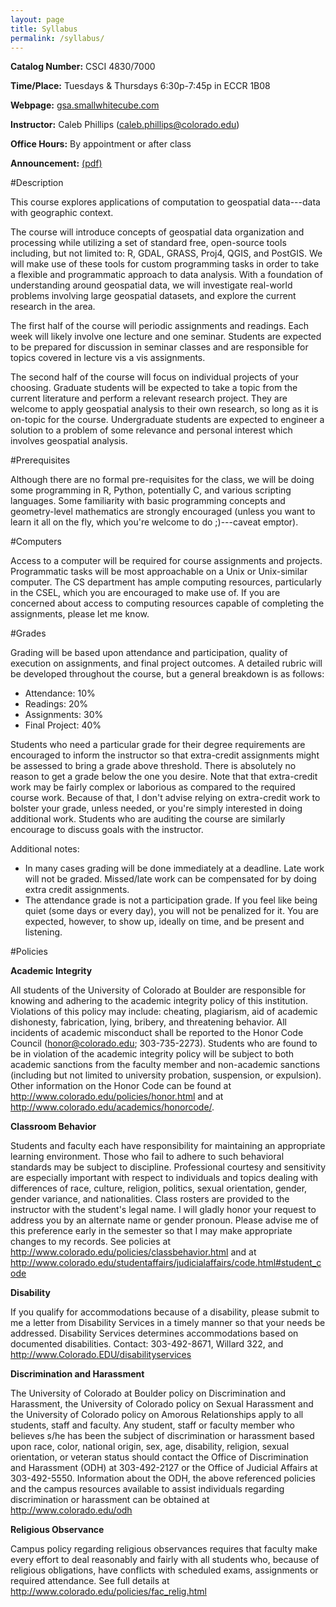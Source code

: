 ```yaml
---
layout: page
title: Syllabus
permalink: /syllabus/
---
```

**Catalog Number:** CSCI 4830/7000

**Time/Place:** Tuesdays & Thursdays 6:30p-7:45p in ECCR 1B08

**Webpage:** [gsa.smallwhitecube.com](http://gsa.smallwhitecube.com)

**Instructor:** Caleb Phillips (caleb.phillips@colorado.edu)

**Office Hours:** By appointment or after class

**Announcement:** [(pdf)](/pdfs/announcement.pdf)

#Description

This course explores applications of computation to geospatial data---data with geographic context. 

The course will introduce concepts of geospatial data organization and processing while utilizing 
a set of standard free, open-source tools including, but not limited to: R, GDAL, GRASS, Proj4,
QGIS, and PostGIS. We will make use of these tools for custom programming tasks in order to take
a flexible and programmatic approach to data analysis. With a foundation of understanding around
geospatial data, we will investigate real-world problems involving large geospatial datasets, and
explore the current research in the area. 

The first half of the course will periodic assignments and readings. Each week
will likely involve one lecture and one seminar. Students are expected to be prepared for discussion
in seminar classes and are responsible for topics covered in lecture vis a vis assignments.

The second half of the course will focus on individual projects of your choosing. Graduate students
will be expected to take a topic from the current literature and perform a relevant research project.
They are welcome to apply geospatial analysis to their own research, so long as it is on-topic for the
course. Undergraduate students are expected to engineer a solution to a problem of some relevance and personal interest
which involves geospatial analysis.

#Prerequisites

Although there are no formal pre-requisites for the class, we will be doing some programming in R, Python, potentially
C, and various scripting languages. Some familiarity with basic programming concepts and geometry-level
mathematics are strongly encouraged (unless you want to learn it all on the fly, which you're welcome
to do ;)---caveat emptor).

#Computers

Access to a computer will be required for course assignments and projects. Programmatic tasks will be most approachable on a Unix or Unix-similar computer. The CS department has ample computing resources, particularly in the CSEL, which you are encouraged to make use of. If you are concerned about access to computing resources capable of completing the assignments, please let me know.

#Grades

Grading will be based upon attendance and participation, quality of execution on assignments, and
final project outcomes. A detailed rubric will be developed throughout the course, but a general breakdown is as follows:

  * Attendance: 10%
  * Readings: 20%
  * Assignments: 30%
  * Final Project: 40%
  
Students who need a particular grade for their degree requirements are encouraged to inform the instructor so that extra-credit assignments might be assessed to bring a grade above threshold. There is absolutely no reason to get a grade below the one you desire. Note that that extra-credit work may be fairly complex or laborious as compared to the required course work. Because of that, I don't advise relying on extra-credit work to bolster your grade, unless needed, or you're simply interested in doing additional work. Students who are auditing the course are similarly encourage to discuss goals with the instructor.

Additional notes: 

  * In many cases grading will be done immediately at a deadline. Late work will not be graded. Missed/late work can be compensated for by doing extra credit assignments. 
  * The attendance grade is not a participation grade. If you feel like being quiet (some days or every day), you will not be penalized for it. You are expected, however, to show up, ideally on time, and be present and listening.

#Policies

**Academic Integrity**

All students of the University of Colorado at Boulder are responsible for knowing and adhering to the academic integrity policy of this institution. Violations of this policy may include: cheating, plagiarism, aid of academic dishonesty, fabrication, lying, bribery, and threatening behavior. All incidents of academic misconduct shall be reported to the Honor Code Council (honor@colorado.edu; 303-735-2273). Students who are found to be in violation of the academic integrity policy will be subject to both academic sanctions from the faculty member and non-academic sanctions (including but not limited to university probation, suspension, or expulsion). Other information on the Honor Code can be found at http://www.colorado.edu/policies/honor.html and at http://www.colorado.edu/academics/honorcode/.

**Classroom Behavior**

Students and faculty each have responsibility for maintaining an appropriate learning environment. Those who fail to adhere to such behavioral standards may be subject to discipline. Professional courtesy and sensitivity are especially important with respect to individuals and topics dealing with differences of race, culture, religion, politics, sexual orientation, gender, gender variance, and nationalities. Class rosters are provided to the instructor with the student's legal name. I will gladly honor your request to address you by an alternate name or gender pronoun. Please advise me of this preference early in the semester so that I may make appropriate changes to my records. See policies at http://www.colorado.edu/policies/classbehavior.html and at http://www.colorado.edu/studentaffairs/judicialaffairs/code.html#student_code

**Disability**

If you qualify for accommodations because of a disability, please submit to me a letter from Disability Services in a timely manner so that your needs be addressed. Disability Services determines accommodations based on documented disabilities. Contact: 303-492-8671, Willard 322, and http://www.Colorado.EDU/disabilityservices

**Discrimination and Harassment**

The University of Colorado at Boulder policy on Discrimination and Harassment, the University of Colorado policy on Sexual Harassment and the University of Colorado policy on Amorous Relationships apply to all students, staff and faculty. Any student, staff or faculty member who believes s/he has been the subject of discrimination or harassment based upon race, color, national origin, sex, age, disability, religion, sexual orientation, or veteran status should contact the Office of Discrimination and Harassment (ODH) at 303-492-2127 or the Office of Judicial Affairs at 303-492-5550. Information about the ODH, the above referenced policies and the campus resources available to assist individuals regarding discrimination or harassment can be obtained at http://www.colorado.edu/odh

**Religious Observance**

Campus policy regarding religious observances requires that faculty make every effort to deal reasonably and fairly with all students who, because of religious obligations, have conflicts with scheduled exams, assignments or required attendance. See full details at http://www.colorado.edu/policies/fac_relig.html
